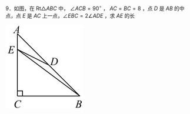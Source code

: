 9．如图，在 $\mathrm { R t } \triangle A B C$ 中， $\angle A C B = 9 0 ^ { \circ }$ ， $A C = B C = 8$ ，点 $D$ 是 $A B$ 的中点，点 $E$ 是 $A C$ 上一点，∠$E B C = 2 \angle A D E$ ，求 $A E$ 的长

![](<../../qs_image_DB/专题1-1_一网打尽全等三角形模型_·十个模型（解析版）/3709cb2f69c832d595dc72e2f118c20713cd5918e18e32f9d35388e7496bd349.jpg>)

